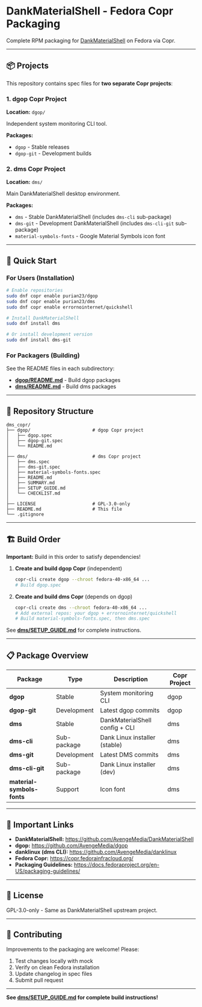 # DankMaterialShell - Fedora Copr Packaging

Complete RPM packaging for [DankMaterialShell](https://github.com/AvengeMedia/DankMaterialShell) on Fedora via Copr.

---

## 📦 Projects

This repository contains spec files for **two separate Copr projects**:

### 1. dgop Copr Project
**Location:** `dgop/`

Independent system monitoring CLI tool.

**Packages:**
- `dgop` - Stable releases
- `dgop-git` - Development builds

### 2. dms Copr Project
**Location:** `dms/`

Main DankMaterialShell desktop environment.

**Packages:**
- `dms` - Stable DankMaterialShell (includes `dms-cli` sub-package)
- `dms-git` - Development DankMaterialShell (includes `dms-cli-git` sub-package)
- `material-symbols-fonts` - Google Material Symbols icon font

---

## 🚀 Quick Start

### For Users (Installation)

```bash
# Enable repositories
sudo dnf copr enable purian23/dgop
sudo dnf copr enable purian23/dms
sudo dnf copr enable errornointernet/quickshell

# Install DankMaterialShell
sudo dnf install dms

# Or install development version
sudo dnf install dms-git
```

### For Packagers (Building)

See the README files in each subdirectory:
- **[dgop/README.md](dgop/README.md)** - Build dgop packages
- **[dms/README.md](dms/README.md)** - Build dms packages

---

## 📁 Repository Structure

```
dms_copr/
├── dgop/                       # dgop Copr project
│   ├── dgop.spec
│   ├── dgop-git.spec
│   └── README.md
│
├── dms/                        # dms Copr project
│   ├── dms.spec
│   ├── dms-git.spec
│   ├── material-symbols-fonts.spec
│   ├── README.md
│   ├── SUMMARY.md
│   ├── SETUP_GUIDE.md
│   └── CHECKLIST.md
│
├── LICENSE                     # GPL-3.0-only
├── README.md                   # This file
└── .gitignore
```

---

## 🏗️ Build Order

**Important:** Build in this order to satisfy dependencies!

1. **Create and build dgop Copr** (independent)
   ```bash
   copr-cli create dgop --chroot fedora-40-x86_64 ...
   # Build dgop.spec
   ```

2. **Create and build dms Copr** (depends on dgop)
   ```bash
   copr-cli create dms --chroot fedora-40-x86_64 ...
   # Add external repos: your dgop + errornointernet/quickshell
   # Build material-symbols-fonts.spec, then dms.spec
   ```

See **[dms/SETUP_GUIDE.md](dms/SETUP_GUIDE.md)** for complete instructions.

---

## 📋 Package Overview

| Package | Type | Description | Copr Project |
|---------|------|-------------|--------------|
| **dgop** | Stable | System monitoring CLI | dgop |
| **dgop-git** | Development | Latest dgop commits | dgop |
| **dms** | Stable | DankMaterialShell config + CLI | dms |
| **dms-cli** | Sub-package | Dank Linux installer (stable) | dms |
| **dms-git** | Development | Latest DMS commits | dms |
| **dms-cli-git** | Sub-package | Dank Linux installer (dev) | dms |
| **material-symbols-fonts** | Support | Icon font | dms |

---

## 🔗 Important Links

- **DankMaterialShell:** https://github.com/AvengeMedia/DankMaterialShell
- **dgop:** https://github.com/AvengeMedia/dgop
- **danklinux (dms CLI):** https://github.com/AvengeMedia/danklinux
- **Fedora Copr:** https://copr.fedorainfracloud.org/
- **Packaging Guidelines:** https://docs.fedoraproject.org/en-US/packaging-guidelines/

---

## 📝 License

GPL-3.0-only - Same as DankMaterialShell upstream project.

---

## 🤝 Contributing

Improvements to the packaging are welcome! Please:
1. Test changes locally with mock
2. Verify on clean Fedora installation
3. Update changelog in spec files
4. Submit pull request

---

**See [dms/SETUP_GUIDE.md](dms/SETUP_GUIDE.md) for complete build instructions!**
